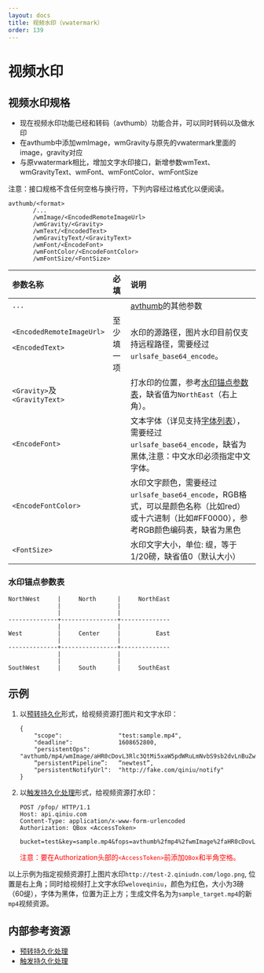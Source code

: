 ```yaml
---
layout: docs
title: 视频水印（vwatermark）
order: 139
---
```

<a id="vwatermark"></a>
# 视频水印

<a id="vwatermark-spec"></a>
## 视频水印规格


* 现在视频水印功能已经和转码（avthumb）功能合并，可以同时转码以及做水印
* 在avthumb中添加wmImage，wmGravity与原先的vwatermark里面的image，gravity对应
* 与原vwatermark相比，增加文字水印接口，新增参数wmText、wmGravityText、wmFont、wmFontColor、wmFontSize


注意：接口规格不含任何空格与换行符，下列内容经过格式化以便阅读。  

```
avthumb/<format>
       /...
       /wmImage/<EncodedRemoteImageUrl>
       /wmGravity/<Gravity>
       /wmText/<EncodedText>
       /wmGravityText/<GravityText>
       /wmFont/<EncodeFont>
       /wmFontColor/<EncodeFontColor>
       /wmFontSize/<FontSize>
```

参数名称                   | 必填 | 说明
:------------------------- | :--- | :---------------------------------
`...`                      |      | [avthumb](http://developer.qiniu.com/docs/v6/api/reference/fop/av/avthumb.html)的其他参数 
`<EncodedRemoteImageUrl>`<p>`<EncodedText>` | 至少填一项  | 水印的源路径，图片水印目前仅支持远程路径，需要经过`urlsafe_base64_encode`。
`<Gravity>`及`<GravityText>`|      | 打水印的位置，参考[水印锚点参数表](#vwatermark-anchor-spec)，缺省值为`NorthEast`（右上角）。
`<EncodeFont>`         |      | 文本字体（详见支持[字体列表](http://kb.qiniu.com/support-fonts)），需要经过`urlsafe_base64_encode`，缺省为黑体,注意：中文水印必须指定中文字体。
`<EncodeFontColor>`    |      | 水印文字颜色，需要经过`urlsafe_base64_encode`，RGB格式，可以是颜色名称（比如red）或十六进制（比如#FF0000），参考RGB颜色编码表，缺省为黑色
`<FontSize>`     |      | 水印文字大小，单位: 缇，等于1/20磅，缺省值0（默认大小）

<a id="vwatermark-anchor-spec"></a>
### 水印锚点参数表

```
NorthWest     |     North      |     NorthEast
              |                |    
              |                |    
--------------+----------------+--------------
              |                |    
West          |     Center     |          East 
              |                |    
--------------+----------------+--------------
              |                |    
              |                |    
SouthWest     |     South      |     SouthEast
```

<a id="vwatermark-samples"></a>
## 示例

1. 以[预转持久化][persistentOpsHref]形式，给视频资源打图片和文字水印：  

	```
    {
        "scope":                "test:sample.mp4",
        "deadline":             1608652800,
        "persistentOps":        "avthumb/mp4/wmImage/aHR0cDovL3Rlc3QtMi5xaW5pdWRuLmNvbS9sb2dvLnBuZw==/wmText/d2Vsb3ZlcWluaXU=/wmFontColor/cmVk/wmFontSize/60/wmGravityText/North|saveas/dGVzdDpzYW1wbGVfdGFyZ2V0Lm1wNA==",
        “persistentPipeline”:   “newtest”,
        "persistentNotifyUrl":  "http://fake.com/qiniu/notify"
    }
	```

2. 以[触发持久化处理][pfopHref]形式，给视频资源打水印：  

	```
    POST /pfop/ HTTP/1.1
    Host: api.qiniu.com  
    Content-Type: application/x-www-form-urlencoded  
    Authorization: QBox <AccessToken>  
    
    bucket=test&key=sample.mp4&fops=avthumb%2fmp4%2fwmImage%2faHR0cDovL3Rlc3QtMi5xaW5pdWRuLmNvbS9sb2dvLnBuZw==%2fwmText%2fd2Vsb3ZlcWluaXU=%2fwmFontColor%2fcmVk%2fwmFontSize%2f60%2fwmGravityText%2fNorth%2csaveas%2fdGVzdDpzYW1wbGVfdGFyZ2V0Lm1wNA==&notifyURL=http%3A%2F%2Ffake.com%2Fqiniu%2Fnotify
	```

	<span style="color: red;">注意：要在Authorization头部的`<AccessToken>`前添加`QBox`和半角空格。</span>

以上示例为指定视频资源打上图片水印`http://test-2.qiniudn.com/logo.png`, 位置是右上角；同时给视频打上文字水印`weloveqiniu`，颜色为红色，大小为3磅（60缇），字体为黑体，位置为正上方；生成文件名为为`sample_target.mp4`的新`mp4`视频资源。

<a id="avthumb-internal-resources"></a>
## 内部参考资源

- [预转持久化处理][persistentOpsHref]
- [触发持久化处理][pfopHref]

[persistentOpsHref]:  http://developer.qiniu.com/docs/v6/api/reference/security/put-policy.html#put-policy-persistent-ops "预转持久化处理"
[pfopHref]:          http://developer.qiniu.com/docs/v6/api/reference/fop/pfop/pfop.html                                        "触发持久化处理"
[pfopNotificationHref]: http://developer.qiniu.com/docs/v6/api/reference/fop/pfop/pfop.html#pfop-notification                   "持久化处理结果通知"

